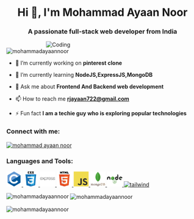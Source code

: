 <h1 align="center">Hi 👋, I'm Mohammad Ayaan Noor</h1>
<h3 align="center">A passionate full-stack web developer from India</h3>
<img align="right" alt="Coding" width="400" src=“https://i.pinimg.com/originals/59/87/1c/59871c7fb4ca4d906e9ef1f4566cd378.gif”>

<p align="left"> <img src="https://komarev.com/ghpvc/?username=mohammadayaannoor&label=Profile%20views&color=0e75b6&style=flat" alt="mohammadayaannoor" /> </p>



- 🔭 I’m currently working on **pinterest clone**

- 🌱 I’m currently learning **NodeJS,ExpressJS,MongoDB**

- 💬 Ask me about **Frontend And Backend web development**

- 📫 How to reach me **rjayaan722@gmail.com**

- ⚡ Fun fact **I am a techie guy who is exploring popular technologies**

<h3 align="left">Connect with me:</h3>
<p align="left">
<a href="https://linkedin.com/in/mohammad ayaan noor" target="blank"><img align="center" src="https://raw.githubusercontent.com/rahuldkjain/github-profile-readme-generator/master/src/images/icons/Social/linked-in-alt.svg" alt="mohammad ayaan noor" height="30" width="40" /></a>
</p>

<h3 align="left">Languages and Tools:</h3>
<p align="left"> <a href="https://www.cprogramming.com/" target="_blank" rel="noreferrer"> <img src="https://raw.githubusercontent.com/devicons/devicon/master/icons/c/c-original.svg" alt="c" width="40" height="40"/> </a> <a href="https://www.w3schools.com/css/" target="_blank" rel="noreferrer"> <img src="https://raw.githubusercontent.com/devicons/devicon/master/icons/css3/css3-original-wordmark.svg" alt="css3" width="40" height="40"/> </a> <a href="https://expressjs.com" target="_blank" rel="noreferrer"> <img src="https://raw.githubusercontent.com/devicons/devicon/master/icons/express/express-original-wordmark.svg" alt="express" width="40" height="40"/> </a> <a href="https://www.w3.org/html/" target="_blank" rel="noreferrer"> <img src="https://raw.githubusercontent.com/devicons/devicon/master/icons/html5/html5-original-wordmark.svg" alt="html5" width="40" height="40"/> </a> <a href="https://developer.mozilla.org/en-US/docs/Web/JavaScript" target="_blank" rel="noreferrer"> <img src="https://raw.githubusercontent.com/devicons/devicon/master/icons/javascript/javascript-original.svg" alt="javascript" width="40" height="40"/> </a> <a href="https://www.mongodb.com/" target="_blank" rel="noreferrer"> <img src="https://raw.githubusercontent.com/devicons/devicon/master/icons/mongodb/mongodb-original-wordmark.svg" alt="mongodb" width="40" height="40"/> </a> <a href="https://nodejs.org" target="_blank" rel="noreferrer"> <img src="https://raw.githubusercontent.com/devicons/devicon/master/icons/nodejs/nodejs-original-wordmark.svg" alt="nodejs" width="40" height="40"/> </a> <a href="https://tailwindcss.com/" target="_blank" rel="noreferrer"> <img src="https://www.vectorlogo.zone/logos/tailwindcss/tailwindcss-icon.svg" alt="tailwind" width="40" height="40"/> </a> </p>

<p><img align="left" src="https://github-readme-stats.vercel.app/api/top-langs?username=mohammadayaannoor&show_icons=true&locale=en&layout=compact" alt="mohammadayaannoor" /></p>

<p>&nbsp;<img align="center" src="https://github-readme-stats.vercel.app/api?username=mohammadayaannoor&show_icons=true&locale=en" alt="mohammadayaannoor" /></p>

<p><img align="center" src="https://github-readme-streak-stats.herokuapp.com/?user=mohammadayaannoor&" alt="mohammadayaannoor" /></p>
